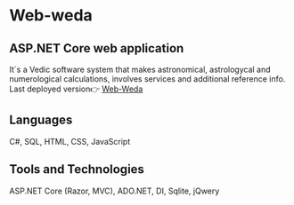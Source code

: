 # Web-weda
## ASP.NET Core web application
It`s a Vedic software system that makes astronomical, astrologycal and numerological calculations, involves services and additional reference info. Last deployed version👉
[Web-Weda](https://webweda.bsite.net/)
## Languages
C#, SQL, HTML, CSS, JavaScript
## Tools and Technologies
ASP.NET Core (Razor, MVC), ADO.NET, DI, Sqlite, jQwery
